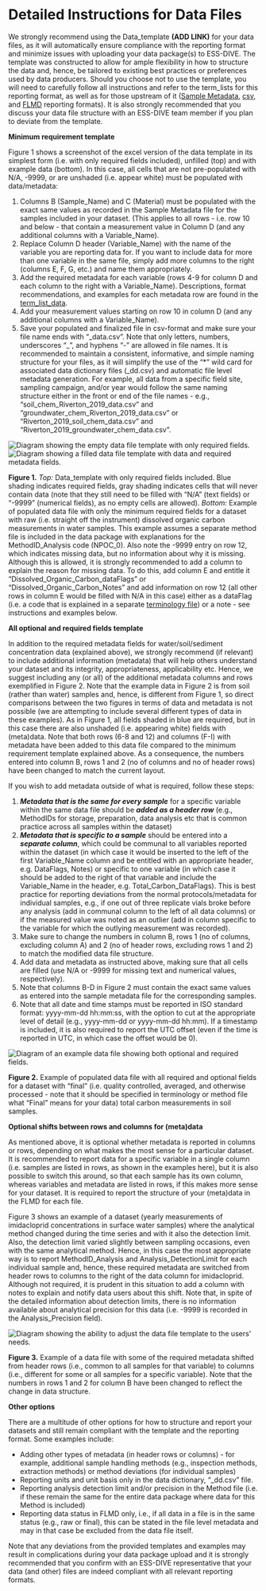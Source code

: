 # Detailed Instructions for Data Files

We strongly recommend using the Data_template **(ADD LINK)** for your data files, as it will automatically ensure compliance with the reporting format and minimize issues with uploading your data package(s) to ESS-DIVE. The template was constructed to allow for ample flexibility in how to structure the data and, hence, be tailored to existing best practices or preferences used by data producers. Should you choose not to use the template, you will need to carefully follow all instructions and refer to the term_lists for this reporting format, as well as for those upstream of it ([Sample Metadata](https://ess-dive.gitbook.io/sample-id-and-metadata/), [csv](https://ess-dive.gitbook.io/csv-file-structure-reporting-format/), and [FLMD](https://ess-dive.gitbook.io/file-level-metadata-reporting-format/) reporting formats). It is also strongly recommended that you discuss your data file structure with an ESS-DIVE team member if you plan to deviate from the template.

**Minimum requirement template**

Figure 1 shows a screenshot of the excel version of the data template in its simplest form (i.e. with only required fields included), unfilled (top) and with example data (bottom). In this case, all cells that are not pre-populated with N/A, -9999, or are unshaded (i.e. appear white) must be populated with data/metadata: 

  1. Columns B (Sample_Name) and C (Material) must be populated with the exact same values as recorded in the Sample Metadata file for the samples included in your dataset. (This applies to all rows - i.e. row 10 and below - that contain a measurement value in Column D (and any additional columns with a Variable_Name).
  2. Replace Column D header (Variable_Name) with the name of the variable you are reporting data for. If you want to include data for more than one variable in the same file, simply add more columns to the right (columns E, F, G, etc.) and name them appropriately.
  3. Add the required metadata for each variable (rows 4-9 for column D and each column to the right with a Variable_Name). Descriptions, format recommendations, and examples for each metadata row are found in the [term_list_data](https://github.com/ess-dive-community/essdive-water-soil-sed-chem/blob/main/term_lists/term_list_data.md).
  4. Add your measurement values starting on row 10 in column D (and any additional columns with a Variable_Name).
  5. Save your populated and finalized file in csv-format and make sure your file name ends with “\_data.csv”. Note that only letters, numbers, underscores “\_”, and hyphens “-” are allowed in file names. It is recommended to maintain a consistent, informative, and simple naming structure for your files, as it will simplify the use of the “\*” wild card for associated data dictionary files (\_dd.csv) and automatic file level metadata generation. For example, all data from a specific field site, sampling campaign, and/or year would follow the same naming structure either in the front or end of the file names - e.g., “soil_chem_Riverton_2019_data.csv” and “groundwater_chem_Riverton_2019_data.csv” or “Riverton_2019_soil_chem_data.csv” and “Riverton_2019_groundwater_chem_data.csv”.

![Diagram showing the empty data file template with only required fields.](https://github.com/ess-dive-community/essdive-water-soil-sed-chem/blob/main/.gitbook/assests/Data_File_Figure_1_Top.png)
![Diagram showing a filled data file template with data and required metadata fields.](https://github.com/ess-dive-community/essdive-water-soil-sed-chem/blob/main/.gitbook/assests/Data_File_Figure_1_Bottom.png)

**Figure 1.**
*Top:* Data_template with only required fields included. Blue shading indicates required fields, gray shading indicates cells that will never contain data (note that they still need to be filled with “N/A” (text fields) or “-9999” (numerical fields), as no empty cells are allowed). *Bottom:* Example of populated data file with only the minimum required fields for a dataset with raw (i.e. straight off the instrument) dissolved organic carbon measurements in water samples. This example assumes a separate method file is included in the data package with explanations for the MethodID_Analysis code (NPOC_0). Also note the -9999 entry on row 12, which indicates missing data, but no information about why it is missing. Although this is allowed, it is strongly recommended to add a column to explain the reason for missing data. To do this, add column E and entitle it “Dissolved_Organic_Carbon_dataFlags” or “Dissolved_Organic_Carbon_Notes”  and add information on row 12 (all other rows in column E would be filled with N/A in this case) either as a dataFlag (i.e. a code that is explained in a separate [terminology file](https://github.com/ess-dive-community/essdive-water-soil-sed-chem/blob/main/Detailed_Instructions_Terminology_File.md)) or a note - see instructions and examples below.

**All optional and required fields template**

In addition to the required metadata fields for water/soil/sediment concentration data (explained above), we strongly recommend (if relevant) to include additional information (metadata) that will help others understand your dataset and its integrity, appropriateness, applicability etc. Hence, we suggest including any (or all) of the additional metadata columns and rows exemplified in Figure 2. Note that the example data in Figure 2 is from soil (rather than water) samples and, hence, is different from Figure 1, so direct comparisons between the two figures in terms of data and metadata is not possible (we are attempting to include several different types of data in these examples). As in Figure 1, all fields shaded in blue are required, but in this case there are also unshaded (i.e. appearing white) fields with (meta)data. Note that both rows (6-8 and 12) and columns (F-I) with metadata have been added to this data file compared to the minimum requirement template explained above. As a consequence, the numbers entered into column B, rows 1 and 2 (no of columns and no of header rows) have been changed to match the current layout.

If you wish to add metadata outside of what is required, follow these steps:
  1. _**Metadata that is the same for every sample**_ for a specific variable within the same data file should be _**added as a header row**_ (e.g., MethodIDs for storage, preparation, data analysis etc that is common practice across all samples within the dataset)
  3. _**Metadata that is specific to a sample**_ should be entered into a _**separate column**_, which could be communal to all variables reported within the dataset (in which case it would be inserted to the left of the first Variable_Name column and be entitled with an appropriate header, e.g. DataFlags, Notes) or specific to one variable (in which case it should be added to the right of that variable and include the Variable_Name in the header, e.g. Total_Carbon_DataFlags). This is best practice for reporting deviations from the normal protocols/metadata for individual samples, e.g., if one out of three replicate vials broke before any analysis (add in communal column to the left of all data columns) or if the measured value was noted as an outlier (add in column specific to the variable for which the outlying measurement was recorded).
  4. Make sure to change the numbers in column B, rows 1 (no of columns, excluding column A) and 2 (no of header rows, excluding rows 1 and 2) to match the modified data file structure.
  5. Add data and metadata as instructed above, making sure that all cells are filled (use N/A or -9999 for missing text and numerical values, respectively).
  6. Note that columns B-D in Figure 2 must contain the exact same values as entered into the sample metadata file for the corresponding samples.
  7. Note that all date and time stamps must be reported in ISO standard format: yyyy-mm-dd hh:mm:ss, with the option to cut at the appropriate level of detail (e.g., yyyy-mm-dd or yyyy-mm-dd hh:mm). If a timestamp is included, it is also required to report the UTC offset (even if the time is reported in UTC, in which case the offset would be 0).

![Diagram of an example data file showing both optional and required fields.](https://github.com/ess-dive-community/essdive-water-soil-sed-chem/blob/main/.gitbook/assests/Data_File_Figure_2.png)

**Figure 2.** Example of populated data file with all required and optional fields for a dataset with “final” (i.e. quality controlled, averaged, and otherwise processed - note that it should be specified in terminology or method file what “Final” means for your data) total carbon measurements in soil samples. 

**Optional shifts between rows and columns for (meta)data**

As mentioned above, it is optional whether metadata is reported in columns or rows, depending on what makes the most sense for a particular dataset. It is recommended to report data for a specific variable in a single column (i.e. samples are listed in rows, as shown in the examples here), but it is also possible to switch this around, so that each sample has its own column, whereas variables and metadata are listed in rows, if this makes more sense for your dataset. It is required to report the structure of your (meta)data in the FLMD for each file.

Figure 3 shows an example of a dataset (yearly measurements of imidacloprid concentrations in surface water samples) where the analytical method changed during the time series and with it also the detection limit. Also, the detection limit varied slightly between sampling occasions, even with the same analytical method. Hence, in this case the most appropriate way is to report MethodID_Analysis and Analysis_DetectionLimit for each individual sample and, hence, these required metadata are switched from header rows to columns to the right of the data column for imidacloprid. Although not required, it is prudent in this situation to add a column with notes to explain and notify data users about this shift. Note that, in spite of the detailed information about detection limits, there is no information available about analytical precision for this data (i.e. -9999 is recorded in the Analysis_Precision field).

![Diagram showing the ability to adjust the data file template to the users' needs.](https://github.com/ess-dive-community/essdive-water-soil-sed-chem/blob/main/.gitbook/assests/Data_File_Figure%203.png)

**Figure 3.** Example of a data file with some of the required metadata shifted from header rows (i.e., common to all samples for that variable) to columns (i.e., different for some or all samples for a specific variable). Note that the numbers in rows 1 and 2 for column B have been changed to reflect the change in data structure.

**Other options**

There are a multitude of other options for how to structure and report your datasets and still remain compliant with the template and the reporting format. Some examples include:
  - Adding other types of metadata (in header rows or columns) - for example, additional sample handling methods (e.g., inspection methods, extraction methods) or method deviations (for individual samples)
  - Reporting units and unit basis only in the data dictionary, “_dd.csv” file.
  - Reporting analysis detection limit and/or precision in the Method file (i.e. if these remain the same for the entire data package where data for this Method is included)
  - Reporting data status in FLMD only, i.e., if all data in a file is in the same status (e.g., raw or final), this can be stated in the file level metadata and may in that case be excluded from the data file itself.

Note that any deviations from the provided templates and examples may result in complications during your data package upload and it is strongly recommended that you confirm with an ESS-DIVE representative that your data (and other) files are indeed compliant with all relevant reporting formats.
